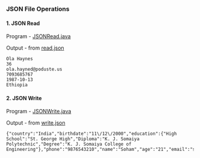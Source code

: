 ### JSON File Operations

#### 1. JSON Read

Program - [JSONRead.java](./src/main/java/json_rw/JSONRead.java)

Output - from [read.json](./json/read.json)

```
Ola Haynes
36
ola.hayned@poduste.us
7093685767
1987-10-13
Ethiopia
```

#### 2. JSON Write

Program - [JSONWrite.java](./src/main/java/json_rw/JSONWrite.java)

Output - from [write.json](./json/write.json)

```
{"country":"India","birthdate":"11\/12\/2000","education":{"High School":"St. George High","Diploma":"K. J. Somaiya Polytechnic","Degree":"K. J. Somaiya College of Engineering"},"phone":"9876543210","name":"Soham","age":"21","email":"soham@email.com"}
```